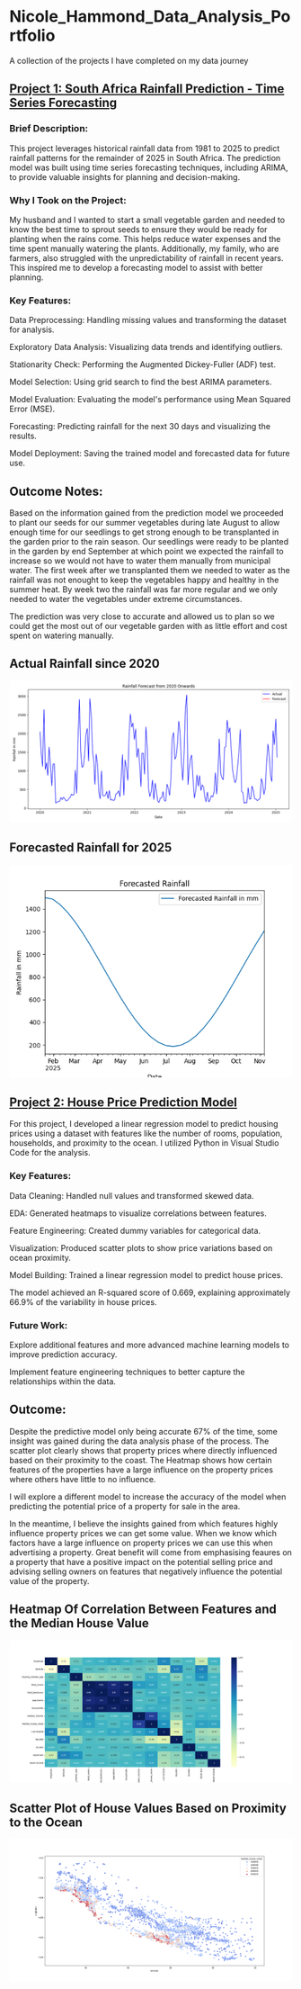 # Nicole_Hammond_Data_Analysis_Portfolio
A collection of the projects I have completed on my data journey

## [Project 1: South Africa Rainfall Prediction - Time Series Forecasting](https://github.com/snicole2701/Time-Series-Forecasting-Rainfall-Prediction)

### Brief Description: 
This project leverages historical rainfall data from 1981 to 2025 to predict rainfall patterns for the remainder of 2025 in South Africa. The prediction model was built using time series forecasting techniques, including ARIMA, to provide valuable insights for planning and decision-making.

### Why I Took on the Project: 
My husband and I wanted to start a small vegetable garden and needed to know the best time to sprout seeds to ensure they would be ready for planting when the rains come. This helps reduce water expenses and the time spent manually watering the plants. Additionally, my family, who are farmers, also struggled with the unpredictability of rainfall in recent years. This inspired me to develop a forecasting model to assist with better planning.

### Key Features:

Data Preprocessing: Handling missing values and transforming the dataset for analysis.

Exploratory Data Analysis: Visualizing data trends and identifying outliers.

Stationarity Check: Performing the Augmented Dickey-Fuller (ADF) test.

Model Selection: Using grid search to find the best ARIMA parameters.

Model Evaluation: Evaluating the model's performance using Mean Squared Error (MSE).

Forecasting: Predicting rainfall for the next 30 days and visualizing the results.

Model Deployment: Saving the trained model and forecasted data for future use.

## Outcome Notes:
Based on the information gained from the prediction model we proceeded to plant our seeds for our summer vegetables during late August to allow enough time for our seedlings to get strong enough to be transplanted in the garden prior to the rain season. Our seedlings were ready to be planted in the garden by end September at which point we expected the rainfall to increase so we would not have to water them manually from municipal water. The first week after we transplanted them we needed to water as the rainfall was not enought to keep the vegetables happy and healthy in the summer heat. By week two the rainfall was far more regular and we only needed to water the vegetables under extreme circumstances.

The prediction was very close to accurate and allowed us to plan so we could get the most out of our vegetable garden with as little effort and cost spent on watering manually.

## Actual Rainfall since 2020

![Actual Rainfall from 2020](https://raw.githubusercontent.com/snicole2701/Time-Series-Forecasting-Rainfall-Prediction/refs/heads/main/Plot%20from%202020%20no%20forecast.png)

## Forecasted Rainfall for 2025

![Forecasted Rainfall for 2025](https://raw.githubusercontent.com/snicole2701/Time-Series-Forecasting-Rainfall-Prediction/refs/heads/main/Forecasted%20Rainfall.png)



## [Project 2: House Price Prediction Model](https://github.com/snicole2701/House-Price-Prediction-Model)

For this project, I developed a linear regression model to predict housing prices using a dataset with features like the number of rooms, population, households, and proximity to the ocean. I utilized Python in Visual Studio Code for the analysis.

### Key Features:

Data Cleaning: Handled null values and transformed skewed data.

EDA: Generated heatmaps to visualize correlations between features.

Feature Engineering: Created dummy variables for categorical data.

Visualization: Produced scatter plots to show price variations based on ocean proximity.

Model Building: Trained a linear regression model to predict house prices.

The model achieved an R-squared score of 0.669, explaining approximately 66.9% of the variability in house prices.

### Future Work:

Explore additional features and more advanced machine learning models to improve prediction accuracy.

Implement feature engineering techniques to better capture the relationships within the data.

## Outcome:
Despite the predictive model only being accurate 67% of the time, some insight was gained during the data analysis phase of the process. The scatter plot clearly shows that property prices where directly influenced based on their proximity to the coast. The Heatmap shows how certain features of the properties have a large influence on the property prices where others have little to no influence.

I will explore a different model to increase the accuracy of the model when predicting the potential price of a property for sale in the area.

In the meantime, I believe the insights gained from which features highly influence property prices we can get some value. When we know which factors have a large influence on property prices we can use this when advertising a property. Great benefit will come from emphasising feaures on a property  that have a positive impact on the potential selling price and advising selling owners on features that negatively influence the potential value of the property.

## Heatmap Of Correlation Between Features and the Median House Value

![Heatmap Of Correlation of Feature](https://raw.githubusercontent.com/snicole2701/House-Price-Prediction-Model/refs/heads/main/Heatmap%20of%20Feature%20Correlation%20after%20Ocean%20Proximity%20Inclusion.png)

## Scatter Plot of House Values Based on Proximity to the Ocean

![Scatterplot of House Values Based on Ocean Proximity](https://raw.githubusercontent.com/snicole2701/House-Price-Prediction-Model/refs/heads/main/Scatterplot%20Changes%20of%20Property%20Values%20based%20on%20Proximity%20to%20the%20Ocean.png)

